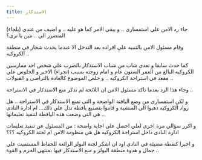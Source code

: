 ```yaml
---
title: الاستذكار 
---
```


جاء رد الامن علي استفسارى .. و يبقى الامر كما هو عليه .. و اضيف من عندى (يلجاء) المتضرر الي .. مين يا ترى؟

وقام مسئول الامن بالتنبيه علي افراده بعد التدخل الا عندما يحدث شجار في منطقة الكروكيه .. 

كما حدث سابقا و تعدى شاب من شباب الاستذكار بالضرب علي شخص احد ممارسين الكروكيه البالغ من العمر الستون عام و امام زوجته بسبب (تجراء) الاخير و الجلوس علي مقعد في استراحة الكروكيه .. و خلص الموضوع كالعادة بالتراضى و القبولات .. 

وجاء هذا الرد بعدما تاكد مسئول الامن ان اللائحة لم تذكر منع الاستذكار في الاستراحة .. 

و لكن استفسارى من وضع اليافتة الواضحة و التى تمنع الاستذكار في الاستراحة .. هل رواد الكروكيه ذهبوا الى المنشية و قاموا بتصنيع يافطة تدل علي ذلك... ام ادارة النادى هي التى وضعت هذه اليافطة  لتنفيذ تعليماتها .. 

و اكرر سؤالي مرة اخرى لعلي احصل على اجاية واضحة  : من المسئول عن تنفيذ تعليمات ادارة النادى داخل استراحة الكروكيه هل هي منظومة الامن ام لجنة الكروكيه ؟؟؟

و اخيرا كنقطة مضيئة فى النادى  اود ان اشكر لجنة البولز الرائعة للحفاظ المستميت علي جمال و هدوء منطقة البولز و منع الاستذكار فيها بمنتهى الحزم و القوة ..

